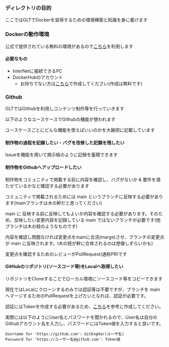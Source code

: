 ### ディレクトリの目的
ここではGLTでDockerを習得するための環境構築と知識を身に着けます

### Dockerの動作環境
公式で提供されている無料の環境があるので[こちら](https://labs.play-with-docker.com/)を利用します

#### 必要なもの
- InterNetに接続できるPC
- DockerHubのアカウント
  - お持ちでない方は[こちら](https://hub.docker.com/signup/)で作成してください(作成は無料です)

### Github
GLTではGithubを利用しコンテンツ制作等を行っていきます

以下のようなユースケースでGithubの機能が使われます

ユースケースごとにどんな機能を使えばいいのかを大雑把に記載しています

#### 制作物の過程を記録したい・バグを改修した記録を残したい
Issueを機能を用いて掲示板のように記録を蓄積できます

#### 制作物をGithubへアップロードしたい
制作物をコミュニティで掲載する前に内容を確認し、バグがないか & 要件を満たせているかなど確認する必要があります

コミュニティで掲載されるためには main というブランチに反映する必要があります(mainブランチは木の幹だと思ってください)

main に 反映する前に反映してもよいか内容を確認する必要があります。そのため、反映したい変更内容を記録している main ではないブランチが必要です(他ブランチは木の枝のようなものです)

内容を確認し問題なければ変更点をmainに合流(marge)させ、ブランチの変更点が main に反映されます。(木の枝が幹に合体されるのは想像しずらいかも)

変更点を確認するためのレビューがPullRequest(通称PR)です

#### GitHubのリポジトリ(ソースコード等)をLocalへ取得したい
リポジトリをCloneすることでローカル環境にソースコード等をコピーできます

現在ではLocalにクローンするのみでは認証等は不要ですが、ブランチを mainへマージするためのPullRequestを上げたいとなれば、認証が必要です。

認証にはTokenを作成する必要があるため、[こちら](https://capybara-notebook.com/github_accesstoken/)を参考に作成してください。

実際には以下のようにUser名とパスワードを聞かれるので、User名は自分のGithubアカウント名を入力し、パスワードにはToken値を入力すると良いです。
```
Username for 'https://github.com': GitEngHar(ユーザ名)
Password for 'https://ユーザー名@github.com': Token値
```
